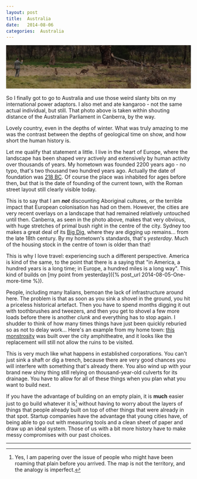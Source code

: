 ```yaml
---
layout: post
title:  Australia 
date:   2014-08-06 
categories:  Australia 
---
```


![Me meeting a kangaroo](/images/unknown_filename.44.jpeg)

So I finally got to go to Australia and use those weird slanty bits on my international power adaptors. I also met and ate kangaroo - not the same actual individual, but still. That photo above is taken within shouting distance of the Australian Parliament in Canberra, by the way.  

Lovely country, even in the depths of winter. What was truly amazing to me was the contrast between the depths of geological time on show, and how short the human history is.  

Let me qualify that statement a little. I live in the heart of Europe, where the landscape has been shaped very actively and extensively by human activity over thousands of years. My hometown was founded 2200 years ago - no typo, that's two thousand two hundred years ago. Actually the date of foundation was [218 BC](http://en.wikipedia.org/wiki/Piacenza#Roman_age "Piacenza - Roman age - Wikipedia, the free encyclopedia"). Of course the place was inhabited for ages before then, but that is the date of founding of the current town, with the Roman street layout still clearly visible today.  

This is to say that I am ***not*** discounting Aboriginal cultures, or the terrible impact that European colonisation has had on them. However, the cities are very recent overlays on a landscape that had remained relatively untouched until then. Canberra, as seen in the photo above, makes that very obvious, with huge stretches of primal bush right in the centre of the city. Sydney too makes a great deal of its [Big Dig](http://www.thebigdig.com.au "THE BIG DIG ARCHAEOLOGY EDUCATION CENTRE" ), where they are digging up remains… from the late 18th century. By my hometown's standards, that's *yesterday*. Much of the housing stock in the centre of town is older than that!  

This is why I love travel: experiencing such a different perspective. America is kind of the same, to the point that there is a saying that "in America, a hundred years is a long time; in Europe, a hundred miles is a long way". This kind of builds on [my point from yesterday]({% post_url 2014-08-05-One-more-time %}).  

People, including many Italians, bemoan the lack of infrastructure around here. The problem is that as soon as you sink a shovel in the ground, you hit a priceless historical artefact. Then you have to spend months digging it out with toothbrushes and tweezers, and then you get to shovel a few more loads before there is another *clunk* and everything has to stop again. I shudder to think of how many times things have just been quickly reburied so as not to delay work... Here's an example from my home town: [this monstrosity](http://www.piacenzasera.it/politica-cittadina/palazzo-ex-enel-transennato-pronto-demolizione-foto.jspurl "Palazzo ex Enel transennato, pronto per la demolizione FOTO" ) was built over the city amphitheatre, and it looks like the replacement will still not allow the ruins to be visited.  

This is very much like what happens in established corporations. You can't just sink a shaft or dig a trench, because there are very good chances you will interfere with something that's already there. You also wind up with your brand new shiny thing still relying on thousand-year-old culverts for its drainage. You have to allow for all of these things when you plan what you want to build next.  

If you have the advantage of building on an empty plain, it is **much** easier just to go build whatever it is[^1] without having to worry about the layers of things that people already built on top of other things that were already in that spot. Startup companies have the advantage that young cities have, of being able to go out with measuring tools and a clean sheet of paper and draw up an ideal system. Those of us with a bit more history have to make messy compromises with our past choices.  

*** 

[^1]: Yes, I am papering over the issue of people who might have been roaming that plain before you arrived. The map is not the territory, and the analogy is imperfect.
